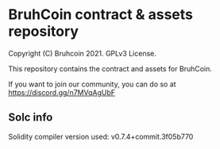 # BruhCoin contract & assets repository
Copyright (C) Bruhcoin 2021.
GPLv3 License.

This repository contains the contract and assets for BruhCoin.

If you want to join our community, you can do so at https://discord.gg/n7MVqAgUbF

## Solc info
Solidity compiler version used: v0.7.4+commit.3f05b770